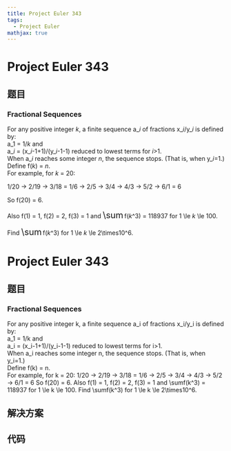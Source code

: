 ```yaml
---
title: Project Euler 343
tags:
  - Project Euler
mathjax: true
---
```

<escape><!-- more --></escape>
    
# Project Euler 343
## 题目
### Fractional Sequences

For any positive integer <var>k</var>, a finite sequence a_<var>i</var> of fractions x_<var>i</var>/y_<var>i</var> is defined by:<br />
a_1 = 1/<var>k</var> and<br />
a_<var>i</var> = (x_<var>i</var>-1+1)/(y_<var>i</var>-1-1) reduced to lowest terms for <var>i</var>>1.<br />
When a_<var>i</var> reaches some integer <var>n</var>, the sequence stops. (That is, when y_<var>i</var>=1.)<br />
Define f(<var>k</var>) = <var>n</var>. <br />
For example, for <var>k</var> = 20:



1/20 → 2/19 → 3/18 = 1/6 → 2/5 → 3/4 → 4/3 → 5/2 → 6/1 = 6



So f(20) = 6.



Also f(1) = 1, f(2) = 2, f(3) = 1 and <span style="font-size:larger;"><span style="font-size:larger;">\sum</span></span> f(<var>k</var>^3) = 118937 for 1 \le <var>k</var> \le 100.



Find <span style="font-size:larger;"><span style="font-size:larger;">\sum</span></span> f(<var>k</var>^3) for 1 \le <var>k</var> \le 2\times10^6.



# Project Euler 343
## 题目
### Fractional Sequences

For any positive integer k, a finite sequence a_i of fractions x_i/y_i is defined by:<br>a_1 = 1/k and<br>a_i = (x_i-1+1)/(y_i-1-1) reduced to lowest terms for i>1.<br>When a_i reaches some integer n, the sequence stops. (That is, when y_i=1.)<br>Define f(k) = n.<br>For example, for k = 20:
1/20 → 2/19 → 3/18 = 1/6 → 2/5 → 3/4 → 4/3 → 5/2 → 6/1 = 6
So f(20) = 6.
Also f(1) = 1, f(2) = 2, f(3) = 1 and \sumf(k^3) = 118937 for 1 \le k \le 100.
Find \sumf(k^3) for 1 \le k \le 2\times10^6.


## 解决方案


## 代码


